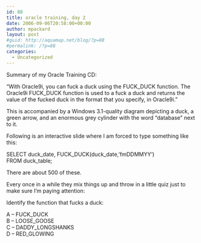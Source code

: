 ```yaml
---
id: 88
title: oracle training, day 2
date: 2006-09-06T20:58:00+00:00
author: mpackard
layout: post
#guid: http://aquamap.net/blog/?p=88
#permalink: /?p=88
categories:
  - Uncategorized
---
```

Summary of my Oracle Training CD:

&#8220;With Oracle9i, you can fuck a duck using the FUCK\_DUCK function. The Oracle9i FUCK\_DUCK function is used to a fuck a duck and returns the value of the fucked duck in the format that you specify, in Oracle9i.&#8221;

This is accompanied by a Windows 3.1-quality diagram depicting a duck, a green arrow, and an enormous grey cylinder with the word &#8220;database&#8221; next to it.

Following is an interactive slide where I am forced to type something like this:

SELECT duck\_date, FUCK\_DUCK(duck_date,&#8217;fmDDMMYY&#8217;)  
FROM duck_table;

There are about 500 of these.

Every once in a while they mix things up and throw in a little quiz just to make sure I&#8217;m paying attention:

Identify the function that fucks a duck:

A &#8211; FUCK_DUCK  
B &#8211; LOOSE_GOOSE  
C &#8211; DADDY_LONGSHANKS  
D &#8211; RED_GLOWING
